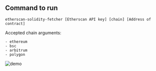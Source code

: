 ## Command to run

```
etherscan-solidity-fetcher [Etherscan API key] [chain] [Address of contract]
```

Accepted chain arguments:
```
- ethereum
- bsc
- arbitrum
- polygon
```

![demo](https://github.com/sheraz-arshad/etherscan-solidity-fetcher/assets/51763758/1ce60f6b-ca4f-4387-b0d5-4906c9002391)
